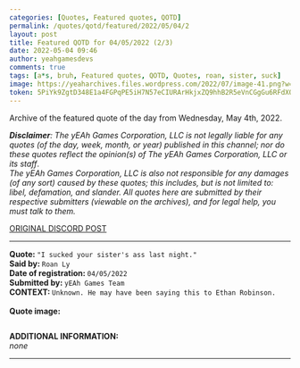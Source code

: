 ```yaml
---
categories: [Quotes, Featured quotes, QOTD]
permalink: /quotes/qotd/featured/2022/05/04/2
layout: post
title: Featured QOTD for 04/05/2022 (2/3)
date: 2022-05-04 09:46
author: yeahgamesdevs
comments: true
tags: [a*s, bruh, Featured quotes, QOTD, Quotes, roan, sister, suck]
image: https://yeaharchives.files.wordpress.com/2022/07/image-41.png?w=509
token: 5PiYk9ZgtD348E1a4FGPqPE5iH7N57eCIURArHkjxZQ9hhB2R5eVnCGgGu6RFdXO7VnMDz3lhXFy1mxUQZRzVHQY0zfkxZDfFvwzLe78VG0azm7WBh2QgCqLmPIUlciVNudVKRhW6wU6
---
```

<!-- wp:paragraph -->
<p>Archive of the featured quote of the day from Wednesday, May 4th, 2022. </p>
<!-- /wp:paragraph -->

<!-- wp:paragraph -->
<p><em><strong>Disclaimer</strong>: The yEAh Games Corporation, LLC is not legally liable for any quotes (of the day, week, month, or year) published in this channel; nor do these quotes reflect the opinion(s) of The yEAh Games Corporation, LLC or its staff</em>.<br><em>The yEAh Games Corporation, LLC is also not responsible for any damages (of any sort) caused by these quotes; this includes, but is not limited to: libel, defamation, and slander. All quotes here are submitted by their respective submitters (viewable on the archives), and for legal help, you must talk to them.</em><br><a href="https://cdn.discordapp.com/attachments/958100064079839303/964566123628609628/unknown.png"></a></p>
<!-- /wp:paragraph -->

<!-- wp:buttons {"layout":{"type":"flex","justifyContent":"left"}} -->
<div class="wp-block-buttons"><!-- wp:button {"textColor":"vivid-cyan-blue","align":"center","style":{"border":{"radius":"18px"}},"className":"is-style-fill"} -->
<div class="wp-block-button aligncenter is-style-fill"><a class="wp-block-button__link has-vivid-cyan-blue-color has-text-color wp-element-button" href="https://discord.com/channels/887052880782176266/958100064079839303/971555757650755595" style="border-radius:18px;">ORIGINAL DISCORD POST</a></div>
<!-- /wp:button --></div>
<!-- /wp:buttons -->

<!-- wp:separator {"align":"center","className":"is-style-wide"} -->
<hr class="wp-block-separator aligncenter has-alpha-channel-opacity is-style-wide" />
<!-- /wp:separator -->

<!-- wp:paragraph -->
<p><strong>Quote: </strong><code>"I sucked your sister's ass last night."</code><br><strong>Said by: </strong><code>Roan Ly</code><br><strong>Date of registration: </strong><code>04/05/2022</code> <br><strong>Submitted by: </strong><code>yEAh Games Team</code><br><strong>CONTEXT: </strong><code>Unknown. He may have been saying this to Ethan Robinson.<br></code><br><strong>Quote image:</strong></p>
<!-- /wp:paragraph -->

<!-- wp:image {"id":852,"sizeSlug":"large","linkDestination":"none"} -->
<figure class="wp-block-image size-large"><img src="https://yeaharchives.files.wordpress.com/2022/07/image-41.png?w=509" alt="" class="wp-image-852" /></figure>
<!-- /wp:image -->

<!-- wp:paragraph -->
<p><strong>ADDITIONAL INFORMATION:</strong><br><em>none</em></p>
<!-- /wp:paragraph -->

<!-- wp:separator {"className":"is-style-wide"} -->
<hr class="wp-block-separator has-alpha-channel-opacity is-style-wide" />
<!-- /wp:separator -->
